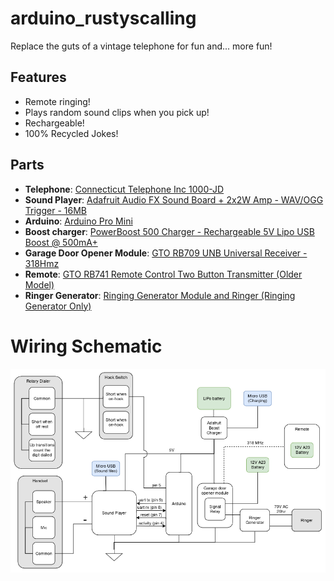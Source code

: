 # arduino_rustyscalling
Replace the guts of a vintage telephone for fun and... more fun!

## Features
* Remote ringing!
* Plays random sound clips when you pick up!
* Rechargeable!
* 100% Recycled Jokes!

## Parts
* **Telephone**: [Connecticut Telephone Inc 1000-JD](https://www.ebay.com/sch/i.html?_nkw=Connecticut%20Telephone&siteid=0&customid=&toolid=10001)
* **Sound Player**: [Adafruit Audio FX Sound Board + 2x2W Amp - WAV/OGG Trigger - 16MB](https://www.adafruit.com/product/2217)
* **Arduino**: [Arduino Pro Mini](https://www.sparkfun.com/products/11113)
* **Boost charger**: [PowerBoost 500 Charger - Rechargeable 5V Lipo USB Boost @ 500mA+](https://www.adafruit.com/product/1944)
* **Garage Door Opener Module**: [GTO RB709 UNB Universal Receiver - 318Hmz](https://www.gateopenersunlimited.com/gto_receiver_gto_rb709_unb_universal_receiver_gto_garage_door_opener.html)
* **Remote**: [GTO RB741 Remote Control Two Button Transmitter (Older Model)](https://www.gateopenersunlimited.com/GTO-RB741-Remote-Control-Two-Button-Transmitter--2-Pack_p_254.html)
* **Ringer Generator**: [Ringing Generator Module and Ringer (Ringing Generator Only)](https://www.modelrailroadcontrolsystems.com/ringing-generator-module-and-ringer/)

# Wiring Schematic
<img src="docs/wiring.png">

